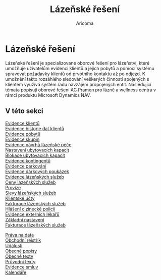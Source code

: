 ﻿---
    title: "Lázeňské řešení"
    author: Aricoma
    ms.date: 04/30/2018
    ms.topic: article
    ms.prod: dynamics-nav-2017
    ms.contentlocale: cs-cz
    ms.lasthandoff: 04/30/2018
---

# Lázeňské řešení

Lázeňské řešení je specializované oborové řešení pro lázeňství, které umožňuje uživatelům evidenci klientů a jejich pobytů a pomocí systému spravovat požadavky klientů od prvotního kontaktu až po odjezd. 
K umožnění takto rozsáhlého sledování veškerých činností spojených s klientem využívá systém řadu navzájem propojených entit.
Následující témata popisují oborové řešení AC Pramen pro lázně a wellness centra v rámci produktu Microsoft Dynamics NAV.


## <a name="see-also"></a>V této sekci
[Evidence klientů](spa-client.md)  
[Evidence historie dat klientů](spa-client-data-history.md)  
[Evidence pobytů](spa-client-stay.md)  
[Evidence skupin](spa-client-group-stay.md)  
[Evidence návrhů lázeňské péče](spa-treatment-proposal.md)  
[Nastavení ubytovacích kapacit](spa-accommodation-capacity.md)  
[Blokace ubytovacích kapacit](spa-acc-capacity-blocking.md)  
[Evidence kontingentů](spa-quota.md)  
[Evidence parkování](spa-parking-sites.md)  
[Evidence dárkových poukázek](spa-gift-voucher.md)  
[Evidence lázeňských služeb](spa-spa-service.md)  
[Ceny lázeňských služeb](spa-spa-service-price.md)  
[Provize](spa-client-stay-commissions.md)  
[Slevy lázeňských služeb](spa-spa-service-discounts.md)  
[Klientské účty](spa-client-account-entries.md)  
[Fakturace lázeňských služeb](spa-till-document.md)  
[Hlášení cizinecké policii](spa-foreign-police.md)  
[Evidence externích lékařů](spa-external-doctors.md)  
[Základní nastavení](spa-spa-base-setup.md)  
[Fakturace lázeňských služeb](spa-till-document.md)  

[Práva na data](spx-data-rights.md)  
[Obchodní rejstřík](spx-company-registr.md)  
[Události](spx-events.md)  
[Obecné popisy](spx-general-descriptions.md)  
[Obecné texty](spx-general-texts.md)  
[Průvodní texty](spx-accessory-texts.md)  
[Evidence smluv](spx-contracts.md)  
[Kalendáře](spx-calendar.md)  
